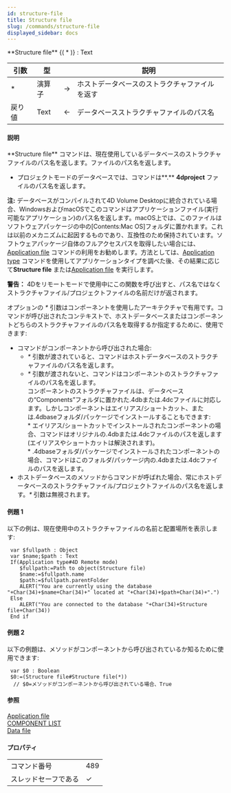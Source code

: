 ```yaml
---
id: structure-file
title: Structure file
slug: /commands/structure-file
displayed_sidebar: docs
---
```


<!--REF #_command_.Structure file.Syntax-->**Structure file** {( * )} : Text<!-- END REF-->
<!--REF #_command_.Structure file.Params-->
| 引数 | 型 |  | 説明 |
| --- | --- | --- | --- |
| * | 演算子 | &#8594;  | ホストデータベースのストラクチャファイルを返す |
| 戻り値 | Text | &#8592; | データベースストラクチャファイルのパス名 |

<!-- END REF-->

#### 説明 

<!--REF #_command_.Structure file.Summary-->**Structure file** コマンドは、現在使用しているデータベースのストラクチャファイルのパス名を返します。<!-- END REF-->ファイルのパス名を返します。
* プロジェクトモードのデータベースでは、コマンドは**.** **4dproject** ファイルのパス名を返します。

**注:** データベースがコンパイルされて4D Volume Desktopに統合されている場合、WindowsおよびmacOSでこのコマンドはアプリケーションファイル(実行可能なアプリケーション)のパス名を返します。macOS上では、このファイルはソフトウェアパッケージの中の\[Contents:Mac OS\]フォルダに置かれます。これは以前のメカニズムに起因するものであり、互換性のため保持されています。ソフトウェアパッケージ自体のフルアクセスパスを取得したい場合には、[Application file](application-file.md) コマンドの利用をお勧めします。方法としては、[Application type](application-type.md) コマンドを使用してアプリケーションタイプを調べた後、その結果に応じて**Structure file** または[Application file](application-file.md) を実行します。

**警告：** 4Dをリモートモードで使用中にこの関数を呼び出すと、パス名ではなくストラクチャファイル/プロジェクトファイルの名前だけが返されます。

オプションの *\** 引数はコンポーネントを使用したアーキテクチャで有用です。コマンドが呼び出されたコンテキストで、ホストデータベースまたはコンポーネントどちらのストラクチャファイルのパス名を取得するか指定するために、使用できます:

* コマンドがコンポーネントから呼び出された場合:  
   * *\** 引数が渡されていると、コマンドはホストデータベースのストラクチャファイルのパス名を返します。  
   * *\** 引数が渡されないと、コマンドはコンポーネントのストラクチャファイルのパス名を返します。  
   コンポーネントのストラクチャファイルは、データベースの“Components”フォルダに置かれた.4dbまたは.4dcファイルに対応します。しかしコンポーネントはエイリアス/ショートカット、または.4dbaseフォルダ/パッケージでインストールすることもできます:  
         * エイリアス/ショートカットでインストールされたコンポーネントの場合、コマンドはオリジナルの.4dbまたは.4dcファイルのパスを返します (エイリアスやショートカットは解決されます)。  
         * .4dbaseフォルダ/パッケージでインストールされたコンポーネントの場合、コマンドはこのフォルダ/パッケージ内の.4dbまたは.4dcファイルのパスを返します。
* ホストデータベースのメソッドからコマンドが呼ばれた場合、常にホストデータベースのストラクチャファイル/プロジェクトファイルのパス名を返します。*\** 引数は無視されます。

#### 例題 1 

以下の例は、現在使用中のストラクチャファイルの名前と配置場所を表示します:   
  
```4d
 var $fullpath : Object
 var $name;$path : Text
 If(Application type#4D Remote mode)
    $fullpath:=Path to object(Structure file)
    $name:=$fullpath.name
    $path:=$fullpath.parentFolder
    ALERT("You are currently using the database "+Char(34)+$name+Char(34)+" located at "+Char(34)+$path+Char(34)+".")
 Else
    ALERT("You are connected to the database "+Char(34)+Structure file+Char(34))
 End if
```

#### 例題 2 

以下の例題は、メソッドがコンポーネントから呼び出されているか知るために使用できます:

```4d
 var $0 : Boolean
 $0:=(Structure file#Structure file(*))
  // $0=メソッドがコンポーネントから呼び出されている場合、True
```

#### 参照 

[Application file](application-file.md)  
[COMPONENT LIST](component-list.md)  
[Data file](data-file.md)  

#### プロパティ

|  |  |
| --- | --- |
| コマンド番号 | 489 |
| スレッドセーフである | &check; |


